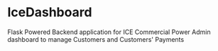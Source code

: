 # IceDashboard
Flask Powered Backend application for ICE Commercial Power Admin dashboard to manage Customers and Customers' Payments
